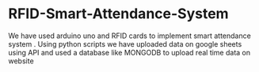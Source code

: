 # RFID-Smart-Attendance-System
We have used arduino uno and RFID cards to implement smart attendance system  .
Using python scripts we have uploaded data on google sheets using API and used a database like MONGODB to upload real time data on website
